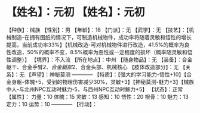 # 【姓名】：元初 【姓名】：元初
【种族】：械族
【性别】：男
【年龄】：18
【门派】：无
【武学】：无
【技艺】：【机械制造-在拥有图纸的情况下，可制造机械物件，成功率将随着灵敏和悟性的增长提高，当前成功率33%】【机械改造-可对机械物件进行改造，41.5%的概率为良性改造，50%的概率不变，8.5%概率为恶性或一定程度的损坏（概率随灵敏和悟性调整）】
【境界】：不入流
【所在地点】：中州
【随身物品】：无
【装备】：合金躯干、合金手臂*2、合金腿部*2、合金头部、机械核心
【肢体改造部分】：无
【关系】：无
【声望】：神秘莫测
————
【特质】：【强大的学习能力-悟性+10】【合金身躯-体魄+5，受到的物理伤害减少30%，灵敏+3】【神秘莫测-魅力+3】【械族中人-与北州NPC互动时魅力-5，与西州NPC互动时魅力+5】
【状态】：正常
【属性】：
力量：10
体魄：15
灵敏：13
感知：10
悟性：20
根骨：10
魅力：13
定力：10
运势：10
————
【行动】：